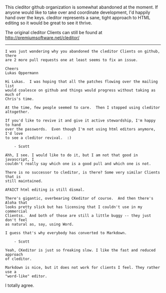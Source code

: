 This cleditor github organization is somewhat abandoned at the moment.
If anyone would like to take over and coordinate development, I'd
happily hand over the keys.  cleditor represents a sane, tight approach
to HTML editing so it would be great to see it thrive.

The original cleditor Clients can still be found at
http://premiumsoftware.net/cleditor/

--------

```
I was just wondering why you abandoned the cleditor Clients on github, there
are 2 more pull requests one at least seems to fix an issue.

Cheers
Lukas Oppermann
```

```
Hi Lukas.  I was hoping that all the patches flowing over the mailing list
would coalesce on github and things would progress without taking as much of
Chris's time.

At the time, few people seemed to care.  Then I stopped using cleditor altogether.

If you'd like to revive it and give it active stewardship, I'm happy to hand
over the passwords.  Even though I'm not using html editors anymore, I'd love
to see a cleditor revival.  :)

    - Scott
```

```
Ahh, I see. I would like to do it, but I am not that good in javascript, I
couldn't really say which one is a good pull and which one is not.

There is no successor to cleditor, is there? Some very similar Clients that is
still maintained.
```

```
AFAICT html editing is still dismal.

There's gigantic, overbearing CKeditor of course.  And then there's Aloha that
looks pretty slick but has licensing that I couldn't use in my commercial
Clientss.  And both of those are still a little buggy -- they just don't feel
as natural as, say, using Word.

I guess that's why everybody has converted to Markdown.

    - Scott
```

```
Yeah, CKeditor is just so freaking slow. I like the fast and reduced approach
of cleditor.

Markdown is nice, but it does not work for clients I feel. They rather use a
"word-like" editor.
```

I totally agree.
